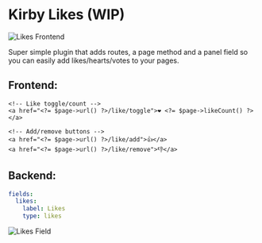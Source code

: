 # Kirby Likes (WIP)

![Likes Frontend](https://user-images.githubusercontent.com/7975568/75246246-af5a5100-57cf-11ea-9021-0c1d0e33cb33.gif)

Super simple plugin that adds routes, a page method and a panel field so you can easily add likes/hearts/votes to your pages.

## Frontend:

```html+php
<!-- Like toggle/count -->
<a href="<?= $page->url() ?>/like/toggle">❤️ <?= $page->likeCount() ?></a>

<!-- Add/remove buttons -->
<a href="<?= $page->url() ?>/like/add">👍</a>
<a href="<?= $page->url() ?>/like/remove">👎</a>
```

## Backend:

```yml
fields:
  likes:
    label: Likes
    type: likes
```

![Likes Field](https://user-images.githubusercontent.com/7975568/75246430-08c28000-57d0-11ea-88f3-783abe8cc0aa.png)